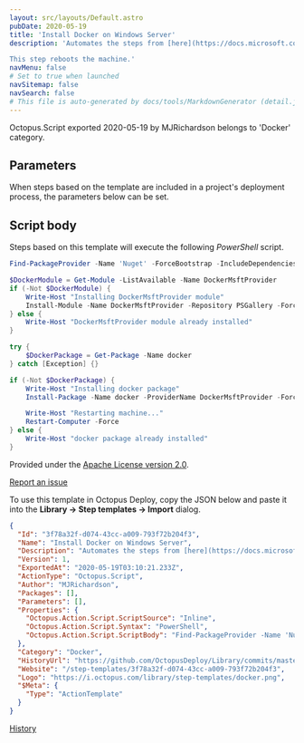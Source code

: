 ```yaml
---
layout: src/layouts/Default.astro
pubDate: 2020-05-19
title: 'Install Docker on Windows Server'
description: 'Automates the steps from [here](https://docs.microsoft.com/en-us/virtualization/windowscontainers/quick-start/set-up-environment?tabs=Windows-Server#install-docker).

This step reboots the machine.'
navMenu: false
# Set to true when launched
navSitemap: false
navSearch: false
# This file is auto-generated by docs/tools/MarkdownGenerator (detail.js)
---
```


Octopus.Script exported 2020-05-19 by MJRichardson belongs to 'Docker' category.

## Parameters

When steps based on the template are included in a project's deployment process, the parameters below can be set.



## Script body

Steps based on this template will execute the following *PowerShell* script.

```powershell
Find-PackageProvider -Name 'Nuget' -ForceBootstrap -IncludeDependencies

$DockerModule = Get-Module -ListAvailable -Name DockerMsftProvider 
if (-Not $DockerModule) {
    Write-Host "Installing DockerMsftProvider module"
    Install-Module -Name DockerMsftProvider -Repository PSGallery -Force
} else {
    Write-Host "DockerMsftProvider module already installed"
}

try {
	$DockerPackage = Get-Package -Name docker
} catch [Exception] {}

if (-Not $DockerPackage) {
    Write-Host "Installing docker package"
    Install-Package -Name docker -ProviderName DockerMsftProvider -Force

    Write-Host "Restarting machine..."
    Restart-Computer -Force
} else {
    Write-Host "docker package already installed"
}
```

Provided under the [Apache License version 2.0](https://github.com/OctopusDeploy/Library/blob/master/LICENSE.txt).

[Report an issue](https://github.com/OctopusDeploy/Library/issues/new?assignees=&labels=&projects=&template=bug-report.yml&title=Issue%20with%20Install%20Docker%20on%20Windows%20Server&step-template=Install%20Docker%20on%20Windows%20Server)

<div class="get-json">

To use this template in Octopus Deploy, copy the JSON below and paste it into the **Library → Step templates → Import** dialog.

```json
{
  "Id": "3f78a32f-d074-43cc-a009-793f72b204f3",
  "Name": "Install Docker on Windows Server",
  "Description": "Automates the steps from [here](https://docs.microsoft.com/en-us/virtualization/windowscontainers/quick-start/set-up-environment?tabs=Windows-Server#install-docker).\n\nThis step reboots the machine.",
  "Version": 1,
  "ExportedAt": "2020-05-19T03:10:21.233Z",
  "ActionType": "Octopus.Script",
  "Author": "MJRichardson",
  "Packages": [],
  "Parameters": [],
  "Properties": {
    "Octopus.Action.Script.ScriptSource": "Inline",
    "Octopus.Action.Script.Syntax": "PowerShell",
    "Octopus.Action.Script.ScriptBody": "Find-PackageProvider -Name 'Nuget' -ForceBootstrap -IncludeDependencies\n\n$DockerModule = Get-Module -ListAvailable -Name DockerMsftProvider \nif (-Not $DockerModule) {\n    Write-Host \"Installing DockerMsftProvider module\"\n    Install-Module -Name DockerMsftProvider -Repository PSGallery -Force\n} else {\n    Write-Host \"DockerMsftProvider module already installed\"\n}\n\ntry {\n\t$DockerPackage = Get-Package -Name docker\n} catch [Exception] {}\n\nif (-Not $DockerPackage) {\n    Write-Host \"Installing docker package\"\n    Install-Package -Name docker -ProviderName DockerMsftProvider -Force\n\n    Write-Host \"Restarting machine...\"\n    Restart-Computer -Force\n} else {\n    Write-Host \"docker package already installed\"\n}"
  },
  "Category": "Docker",
  "HistoryUrl": "https://github.com/OctopusDeploy/Library/commits/master/step-templates//opt/buildagent/work/75443764cd38076d/step-templates/docker-install-windows.json",
  "Website": "/step-templates/3f78a32f-d074-43cc-a009-793f72b204f3",
  "Logo": "https://i.octopus.com/library/step-templates/docker.png",
  "$Meta": {
    "Type": "ActionTemplate"
  }
}
```

[History](https://github.com/OctopusDeploy/Library/commits/master/step-templates/https://github.com/OctopusDeploy/Library/commits/master/step-templates//opt/buildagent/work/75443764cd38076d/step-templates/docker-install-windows.json)

</div>
